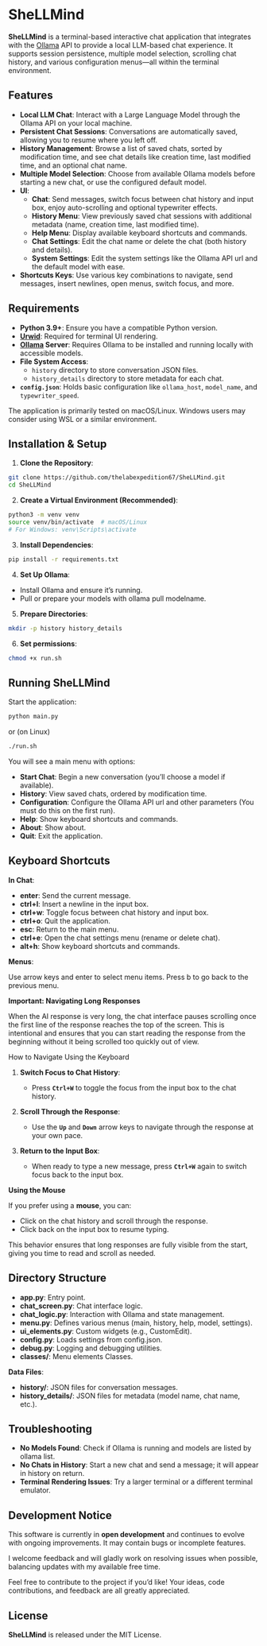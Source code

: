 # SheLLMind

**SheLLMind** is a terminal-based interactive chat application that integrates with the [Ollama](https://ollama.ai/) API to provide a local LLM-based chat experience. It supports session persistence, multiple model selection, scrolling chat history, and various configuration menus—all within the terminal environment.

## Features

- **Local LLM Chat**: Interact with a Large Language Model through the Ollama API on your local machine.
- **Persistent Chat Sessions**: Conversations are automatically saved, allowing you to resume where you left off.
- **History Management**: Browse a list of saved chats, sorted by modification time, and see chat details like creation time, last modified time, and an optional chat name.
- **Multiple Model Selection**: Choose from available Ollama models before starting a new chat, or use the configured default model.
- **UI**:
  - **Chat**: Send messages, switch focus between chat history and input box, enjoy auto-scrolling and optional typewriter effects.
  - **History Menu**: View previously saved chat sessions with additional metadata (name, creation time, last modified time).
  - **Help Menu**: Display available keyboard shortcuts and commands.
  - **Chat Settings**: Edit the chat name or delete the chat (both history and details).
  - **System Settings**: Edit the system settings like the Ollama API url and the default model with ease.
- **Shortcuts Keys**: Use various key combinations to navigate, send messages, insert newlines, open menus, switch focus, and more.

## Requirements

- **Python 3.9+**: Ensure you have a compatible Python version.
- **[Urwid](https://urwid.org/)**: Required for terminal UI rendering.
- **[Ollama](https://ollama.ai/) Server**: Requires Ollama to be installed and running locally with accessible models.
- **File System Access**:
  - `history` directory to store conversation JSON files.
  - `history_details` directory to store metadata for each chat.
- **`config.json`**: Holds basic configuration like `ollama_host`, `model_name`, and `typewriter_speed`.

The application is primarily tested on macOS/Linux. Windows users may consider using WSL or a similar environment.

## Installation & Setup

1. **Clone the Repository**:
  ```bash
  git clone https://github.com/thelabexpedition67/SheLLMind.git
  cd SheLLMind
  ```
2. **Create a Virtual Environment (Recommended)**:
  ```bash
  python3 -m venv venv
  source venv/bin/activate  # macOS/Linux
  # For Windows: venv\Scripts\activate
  ```
3. **Install Dependencies**:
  ```bash
  pip install -r requirements.txt
  ```
4. **Set Up Ollama**:

  - Install Ollama and ensure it’s running.
  - Pull or prepare your models with ollama pull modelname.

5. **Prepare Directories**:
  ```bash
  mkdir -p history history_details
  ```
6. **Set permissions**:
  ```bash
  chmod +x run.sh
  ```  
## Running SheLLMind

Start the application:
  ```bash
  python main.py
  ```
  or (on Linux)
  ```bash
  ./run.sh
  ```
You will see a main menu with options:
- **Start Chat**: Begin a new conversation (you’ll choose a model if available).
- **History**: View saved chats, ordered by modification time.
- **Configuration**: Configure the Ollama API url and other parameters (You must do this on the first run).
- **Help**: Show keyboard shortcuts and commands.
- **About**: Show about.
- **Quit**: Exit the application.

## Keyboard Shortcuts

**In Chat**:
  - **enter**: Send the current message.
  - **ctrl+l**: Insert a newline in the input box.
  - **ctrl+w**: Toggle focus between chat history and input box.
  - **ctrl+o**: Quit the application.
  - **esc**: Return to the main menu.
  - **ctrl+e**: Open the chat settings menu (rename or delete chat).
  - **alt+h**: Show keyboard shortcuts and commands.

**Menus**:

Use arrow keys and enter to select menu items.
Press b to go back to the previous menu.

**Important: Navigating Long Responses**

When the AI response is very long, the chat interface pauses scrolling once the first line of the response reaches the top of the screen. This is intentional and ensures that you can start reading the response from the beginning without it being scrolled too quickly out of view.

How to Navigate Using the Keyboard

1. **Switch Focus to Chat History**:
   - Press **`Ctrl+W`** to toggle the focus from the input box to the chat history.

2. **Scroll Through the Response**:
   - Use the **`Up`** and **`Down`** arrow keys to navigate through the response at your own pace.

3. **Return to the Input Box**:
   - When ready to type a new message, press **`Ctrl+W`** again to switch focus back to the input box.

**Using the Mouse**

If you prefer using a **mouse**, you can:
- Click on the chat history and scroll through the response.
- Click back on the input box to resume typing.

This behavior ensures that long responses are fully visible from the start, giving you time to read and scroll as needed.

## Directory Structure
  - **app.py**: Entry point.
  - **chat_screen.py**: Chat interface logic.
  - **chat_logic.py**: Interaction with Ollama and state management.
  - **menu.py**: Defines various menus (main, history, help, model, settings).
  - **ui_elements.py**: Custom widgets (e.g., CustomEdit).
  - **config.py**: Loads settings from config.json.
  - **debug.py**: Logging and debugging utilities.
  - **classes/**: Menu elements Classes.
  
**Data Files**:
  - **history/**: JSON files for conversation messages.
  - **history_details/**: JSON files for metadata (model name, chat name, etc.).

## Troubleshooting
- **No Models Found**: Check if Ollama is running and models are listed by ollama list.
- **No Chats in History**: Start a new chat and send a message; it will appear in history on return.
- **Terminal Rendering Issues**: Try a larger terminal or a different terminal emulator.

## Development Notice

This software is currently in **open development** and continues to evolve with ongoing improvements. It may contain bugs or incomplete features. 

I welcome feedback and will gladly work on resolving issues when possible, balancing updates with my available free time.

Feel free to contribute to the project if you’d like! Your ideas, code contributions, and feedback are all greatly appreciated.

## License

**SheLLMind** is released under the MIT License.